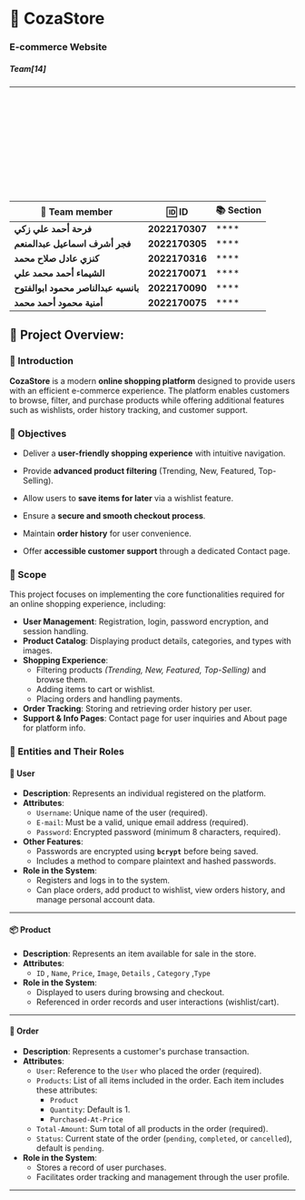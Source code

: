 <!-- Cover Page -->
#  🛒 CozaStore
###  E-commerce Website
#####  Team[14]

---


<br><br><br><br><br><br><br><br><br><br>



|👤 Team member|🆔 ID|📚 Section|
|-----------|--|-------|
|**فرحة أحمد علي زكي**|**2022170307**|****|
|**فجر أشرف اسماعيل عبدالمنعم**|**2022170305**|****|
|**كنزي عادل صلاح محمد**|**2022170316**|****|
|**الشيماء أحمد محمد علي**|**2022170071**|****|
|**بانسيه عبدالناصر محمود ابوالفتوح**|**2022170090**|****|
|**أمنية محمود أحمد محمد**|**2022170075**|****|


<div style="page-break-after: always;"></div>



## 📄 Project Overview: 

### 🛒 Introduction

**CozaStore** is a modern **online shopping platform** designed to provide users with an efficient e-commerce experience. The platform enables customers to browse, filter, and purchase products while offering additional features such as wishlists, order history tracking, and customer support.

### 🎯 Objectives

- Deliver a **user-friendly shopping experience** with intuitive navigation. 
  
- Provide **advanced product filtering** (Trending, New, Featured, Top-Selling).  
  
- Allow users to **save items for later** via a wishlist feature. 
   
- Ensure a **secure and smooth checkout process**.  
  
- Maintain **order history** for user convenience.  
  
- Offer **accessible customer support** through a dedicated Contact page.  


### 📌 Scope

This project focuses on implementing the core functionalities required for an online shopping experience, including:

- **User Management**: Registration, login, password encryption, and session handling.
- **Product Catalog**: Displaying product details, categories, and types with images.
- **Shopping Experience**:
  - Filtering products *(Trending, New, Featured, Top-Selling)* and browse them.
  - Adding items to cart or wishlist.
  - Placing orders and handling payments.
- **Order Tracking**: Storing and retrieving order history per user.
- **Support & Info Pages**: Contact page for user inquiries and About page for platform info.


### 🧩 Entities and Their Roles


#### 👤 User

- **Description**: Represents an individual registered on the platform.
- **Attributes**:
  - `Username`: Unique name of the user (required).
  - `E-mail`: Must be a valid, unique email address (required).
  - `Password`: Encrypted password (minimum 8 characters, required).
- **Other Features**:
  - Passwords are encrypted using **`bcrypt`** before being saved.
  - Includes a method to compare plaintext and hashed passwords.
- **Role in the System**:
  - Registers and logs in to the system.
  - Can place orders, add product to wishlist, view orders history, and manage personal account data.

---

#### 📦 Product

- **Description**: Represents an item available for sale in the store.
- **Attributes**:
  - `ID` , `Name`, `Price`, `Image`, `Details` , `Category` ,`Type`
- **Role in the System**:
  - Displayed to users during browsing and checkout.
  - Referenced in order records and user interactions (wishlist/cart).

---

#### 🧾 Order

- **Description**: Represents a customer's purchase transaction.
- **Attributes**:
  - `User`: Reference to the `User` who placed the order (required).
  - `Products`: List of all items included in the order. Each item includes these attributes:
    - `Product`
    - `Quantity`: Default is 1.
    - `Purchased-At-Price`
  - `Total-Amount`: Sum total of all products in the order (required).
  - `Status`: Current state of the order (`pending`, `completed`, or `cancelled`), default is `pending`.
- **Role in the System**:
  - Stores a record of user purchases.
  - Facilitates order tracking and management through the user profile.

---

